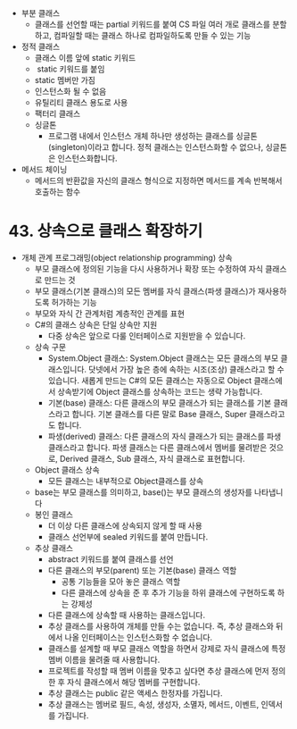 - 부분 클래스
	- 클래스를 선언할 때는 partial 키워드를 붙여 CS 파일 여러 개로 클래스를 분할하고, 컴파일할 때는 클래스 하나로 컴파일하도록 만들 수 있는 기능
- 정적 클래스
	- 클래스 이름 앞에 static 키워드
	-  static 키워드를 붙임
	- static 멤버만 가짐
	- 인스턴스화 될 수 없음
	- 유틸리티 클래스 용도로 사용
	- 팩터리 클래스
	- 싱글톤
		- 프로그램 내에서 인스턴스 개체 하나만 생성하는 클래스를 싱글톤(singleton)이라고 합니다. 정적 클래스는 인스턴스화할 수 없으나, 싱글톤은 인스턴스화합니다.
- 메서드 체이닝
	- 메서드의 반환값을 자신의 클래스 형식으로 지정하면 메서드를 계속 반복해서 호출하는 함수
# 43. 상속으로 클래스 확장하기

- 개체 관계 프로그래밍(object relationship programming) 상속
	- 부모 클래스에 정의된 기능을 다시 사용하거나 확장 또는 수정하여 자식 클래스로 만드는 것
	- 부모 클래스(기본 클래스)의 모든 멤버를 자식 클래스(파생 클래스)가 재사용하도록 허가하는 기능
	- 부모와 자식 간 관계처럼 계층적인 관계를 표현
	- C#의 클래스 상속은 단일 상속만 지원
		- 다중 상속은 앞으로 다룰 인터페이스로 지원받을 수 있습니다.
	- 상속 구문
		- System.Object 클래스: System.Object 클래스는 모든 클래스의 부모 클래스입니다. 닷넷에서 가장 높은 층에 속하는 시조(조상) 클래스라고 할 수 있습니다. 새롭게 만드는 C#의 모든 클래스는 자동으로 Object 클래스에서 상속받기에 Object 클래스를 상속하는 코드는 생략 가능합니다.
		- 기본(base) 클래스: 다른 클래스의 부모 클래스가 되는 클래스를 기본 클래스라고 합니다. 기본 클래스를 다른 말로 Base 클래스, Super 클래스라고도 합니다.
		- 파생(derived) 클래스: 다른 클래스의 자식 클래스가 되는 클래스를 파생 클래스라고 합니다. 파생 클래스는 다른 클래스에서 멤버를 물려받은 것으로, Derived 클래스, Sub 클래스, 자식 클래스로 표현합니다.
	- Object 클래스 상속
		- 모든 클래스는 내부적으로 Object클래스를 상속
	- base는 부모 클래스를 의미하고, base()는 부모 클래스의 생성자를 나타냅니다
	- 봉인 클래스
		- 더 이상 다른 클래스에 상속되지 않게 할 때 사용
		- 클래스 선언부에 sealed 키워드를 붙여 만듭니다.
	- 추상 클래스
		- abstract 키워드를 붙여 클래스를 선언
		- 다른 클래스의 부모(parent) 또는 기본(base) 클래스 역할
			- 공통 기능들을 모아 놓은 클래스 역할
			- 다른 클래스에 상속을 준 후 추가 기능을 하위 클래스에 구현하도록 하는 강제성
		- 다른 클래스에 상속할 때 사용하는 클래스입니다.
		- 추상 클래스를 사용하여 개체를 만들 수는 없습니다. 즉, 추상 클래스와 뒤에서 나올 인터페이스는 인스턴스화할 수 없습니다.
		- 클래스를 설계할 때 부모 클래스 역할을 하면서 강제로 자식 클래스에 특정 멤버 이름을 물려줄 때 사용합니다.
		- 프로젝트를 작성할 때 멤버 이름을 맞추고 싶다면 추상 클래스에 먼저 정의한 후 자식 클래스에서 해당 멤버를 구현합니다.
		- 추상 클래스는 public 같은 액세스 한정자를 가집니다.
		- 추상 클래스는 멤버로 필드, 속성, 생성자, 소멸자, 메서드, 이벤트, 인덱서를 가집니다.